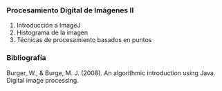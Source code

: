### Procesamiento Digital de Imágenes II
1. Introducción a ImageJ
2. Histograma de la imagen
2. Técnicas de procesamiento basados en puntos

### Bibliografía
Burger, W., & Burge, M. J. (2008). An algorithmic introduction using Java. Digital image processing.
